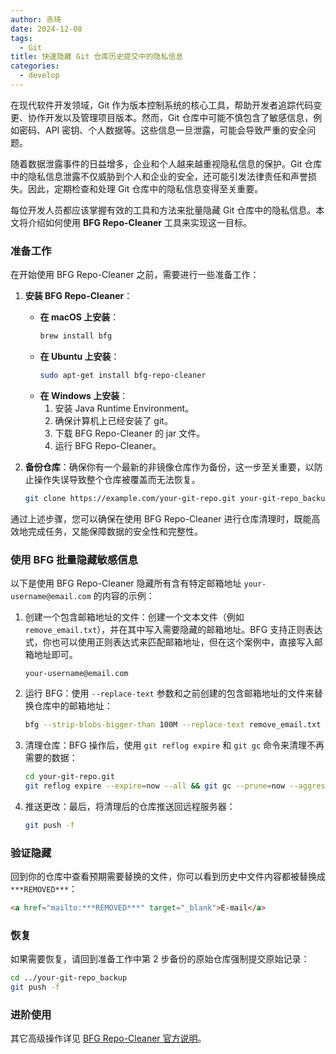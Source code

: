```yaml
---
author: 赤琦
date: 2024-12-08
tags:
  - Git
title: 快速隐藏 Git 仓库历史提交中的隐私信息
categories:
  - develop
---
```


在现代软件开发领域，Git 作为版本控制系统的核心工具，帮助开发者追踪代码变更、协作开发以及管理项目版本。然而，Git 仓库中可能不慎包含了敏感信息，例如密码、API 密钥、个人数据等。这些信息一旦泄露，可能会导致严重的安全问题。

随着数据泄露事件的日益增多，企业和个人越来越重视隐私信息的保护。Git 仓库中的隐私信息泄露不仅威胁到个人和企业的安全，还可能引发法律责任和声誉损失。因此，定期检查和处理 Git 仓库中的隐私信息变得至关重要。

每位开发人员都应该掌握有效的工具和方法来批量隐藏 Git 仓库中的隐私信息。本文将介绍如何使用 **BFG Repo-Cleaner** 工具来实现这一目标。

### 准备工作

在开始使用 BFG Repo-Cleaner 之前，需要进行一些准备工作：

1. **安装 BFG Repo-Cleaner**：

   - **在 macOS 上安装**：
     ```bash
     brew install bfg
     ```
   - **在 Ubuntu 上安装**：
     ```bash
     sudo apt-get install bfg-repo-cleaner
     ```
   - **在 Windows 上安装**：
     1. 安装 Java Runtime Environment。
     2. 确保计算机上已经安装了 git。
     3. 下载 BFG Repo-Cleaner 的 jar 文件。
     4. 运行 BFG Repo-Cleaner。

2. **备份仓库**：确保你有一个最新的非镜像仓库作为备份，这一步至关重要，以防止操作失误导致整个仓库被覆盖而无法恢复。

   ```bash
   git clone https://example.com/your-git-repo.git your-git-repo_backup
   ```

通过上述步骤，您可以确保在使用 BFG Repo-Cleaner 进行仓库清理时，既能高效地完成任务，又能保障数据的安全性和完整性。

### 使用 BFG 批量隐藏敏感信息

以下是使用 BFG Repo-Cleaner 隐藏所有含有特定邮箱地址 `your-username@email.com` 的内容的示例：

1. 创建一个包含邮箱地址的文件：创建一个文本文件（例如 `remove_email.txt`），并在其中写入需要隐藏的邮箱地址。BFG 支持正则表达式，你也可以使用正则表达式来匹配邮箱地址，但在这个案例中，直接写入邮箱地址即可。

   ```
   your-username@email.com
   ```

2. 运行 BFG：使用 `--replace-text` 参数和之前创建的包含邮箱地址的文件来替换仓库中的邮箱地址：

   ```bash
   bfg --strip-blobs-bigger-than 100M --replace-text remove_email.txt your-git-repo.git
   ```

3. 清理仓库：BFG 操作后，使用 `git reflog expire` 和 `git gc` 命令来清理不再需要的数据：

   ```bash
   cd your-git-repo.git
   git reflog expire --expire=now --all && git gc --prune=now --aggressive
   ```

4. 推送更改：最后，将清理后的仓库推送回远程服务器：

   ```bash
   git push -f
   ```

### 验证隐藏

回到你的仓库中查看预期需要替换的文件，你可以看到历史中文件内容都被替换成 `***REMOVED***`：

```html
<a href="mailto:***REMOVED***" target="_blank">E-mail</a>
```

### 恢复

如果需要恢复，请回到准备工作中第 2 步备份的原始仓库强制提交原始记录：

```bash
cd ../your-git-repo_backup
git push -f
```

### 进阶使用

其它高级操作详见 [BFG Repo-Cleaner 官方说明](https://rtyley.github.io/bfg-repo-cleaner/)。
